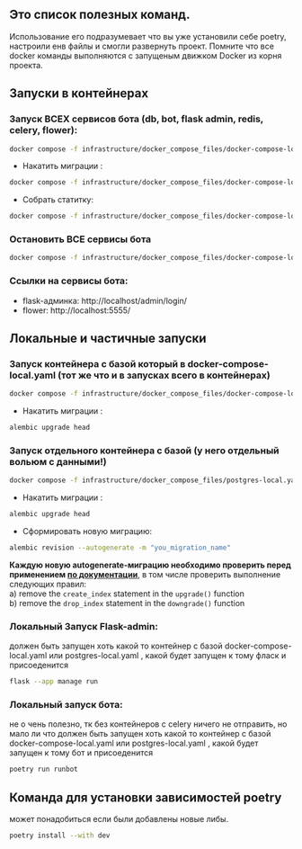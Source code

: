 ## Это список полезных команд.
Использование его подразумевает что вы уже установили себе poetry, настроили енв файлы и смогли развернуть проект. Помните что все docker команды выполняются с запущеным движком Docker из корня проекта.

## Запуски в контейнерах
### Запуск ВСЕХ сервисов бота (db, bot, flask admin, redis, celery, flower): 

```bash
docker compose -f infrastructure/docker_compose_files/docker-compose-local.yaml up -d --build
```

* Накатить миграции :

```bash
docker compose -f infrastructure/docker_compose_files/docker-compose-local.yaml exec bot poetry run alembic upgrade head
```

* Cобрать статитку:

```bash
docker compose -f infrastructure/docker_compose_files/docker-compose-local.yaml exec web poetry run python admin/manage.py collectstatic --static_folder static --overwrite
```
### Остановить ВСЕ сервисы бота
```bash
docker compose -f infrastructure/docker_compose_files/docker-compose-local.yaml stop
```
### Ссылки на сервисы бота:
* flask-админка: http://localhost/admin/login/
* flower: http://localhost:5555/


## Локальные и частичные запуски

### Запуск контейнера с базой который в docker-compose-local.yaml (тот же что и в запусках всего в контейнерах)

```bash
docker compose -f infrastructure/docker_compose_files/docker-compose-local.yaml up db -d
```
* Накатить  миграции :
```bash
alembic upgrade head
```

### Запуск отдельного контейнера с базой (у него отдельный вольюм с данными!)

```bash
docker compose -f infrastructure/docker_compose_files/postgres-local.yaml up -d --build
```

* Накатить  миграции :
```bash
alembic upgrade head
```

* Сформировать новую миграцию:
```bash
alembic revision --autogenerate -m "you_migration_name"
```

**Каждую новую autogenerate-миграцию необходимо проверить перед применением [по документации](https://geoalchemy-2.readthedocs.io/en/latest/alembic.html#interactions-between-alembic-and-geoalchemy-2)**, в том числе проверить выполнение следующих правил: <br/>
a) remove the `create_index` statement in the `upgrade()` function <br/>
b) remove the `drop_index` statement in the `downgrade()` function <br/>

### Локальный Запуск Flask-admin:
должен быть запущен хоть какой то контейнер с базой
docker-compose-local.yaml или postgres-local.yaml , какой будет запущен к тому фласк и присоеденится
```bash
flask --app manage run
```

### Локальный запуск бота:
не о чень полезно, тк без контейнеров с celery ничего не отправить, но мало ли что 
должен быть запущен хоть какой то контейнер с базой
docker-compose-local.yaml или postgres-local.yaml , какой будет запущен к тому бот и присоеденится
```bash
poetry run runbot
```

## Команда для установки зависимостей poetry
может понадобиться если были добавлены новые либы.
```bash
poetry install --with dev
```